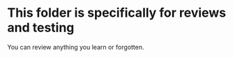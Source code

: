 # This folder is specifically for reviews and testing

You can review anything you learn or forgotten.
